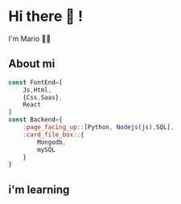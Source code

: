 # Hi there 👋 !
I'm Mario :technologist:
## About  mi
```js
const FontEnd=[
    Js,Html,
    {Css,Saas},
    React  
]
const Backend={
    :page_facing_up::[Python, Nodejs(js),SQL],
    :card_file_box::{
        Mongodb,
        mySQL
    }
}
```
## i'm learning 
